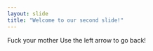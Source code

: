 ```yaml
---
layout: slide
title: "Welcome to our second slide!"
---
```

Fuck your mother
Use the left arrow to go back!
